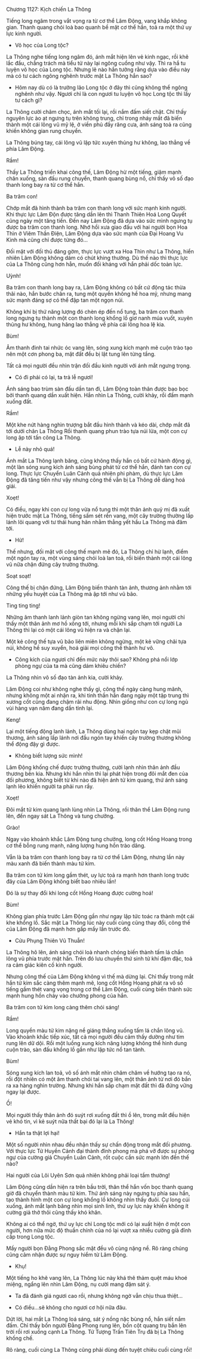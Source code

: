 




Chương 1127: Kịch chiến La Thông


Tiếng long ngâm trong vắt vọng ra từ cơ thể Lâm Động, vang khắp không gian. Thanh quang chói loà bao quanh bề mặt cơ thể hắn, toả ra một thứ uy lực kinh người.

- Võ học của Long tộc?

La Thông nghe tiếng long ngâm đó, ánh mắt hiện lên vẻ kinh ngạc, rồi khẽ lắc đầu, chẳng trách mà tiểu tử này lại ngông cuồng như vậy. Thì ra hắ tu luyện võ học của Long tộc. Nhưng lẽ nào hắn tưởng rằng dựa vào điều này mà có tư cách ngông nghênh trước mặt La Thông hắn sao?

- Hôm nay dù có là trưởng lão Long tộc ở đây thì cũng không thể ngông nghênh như vậy. Ngươi chỉ là con ngươi tu luyện võ học Long tộc thì lấy tư cách gì?

La Thông cười châm chọc, ánh mắt tối lại, rồi nắm đấm siết chặt. Chỉ thấy nguyên lực ào ạt ngưng tụ trên không trung, chỉ trong nháy mắt đã biến thành một cái lông vũ mỹ lệ, ở viền phủ đầy răng cưa, ánh sáng toả ra cũng khiến không gian rung chuyển.

La Thông búng tay, cái lông vũ lập tức xuyên thủng hư không, lao thẳng về phía Lâm Động.

Rầm!

Thấy La Thông triển khai công thế, Lâm Động hừ một tiếng, giậm mạnh chân xuống, sàn đấu rung chuyển, thanh quang bùng nổ, chỉ thấy vô số đạo thanh long bay ra từ cơ thể hắn.

Ba trăm con!

Chớp mắt đã hình thành ba trăm con thanh long với sức mạnh kinh người. Khi thực lực Lâm Độn được tăng dần lên thì Thanh Thiên Hoá Long Quyết cũng ngày một tăng tiến. Đến nay Lâm Động đã dựa vào sức mình ngưng tụ được ba trăm con thanh long. Nhớ hồi xưa giao đấu với hai người bọn Hoa Thìn ở Viêm Thần Điện, Lâm Động dựa vào sức mạnh của Đại Hoang Vu Kinh mà cũng chỉ được từng đó…

Đối mặt với đối thủ đáng gờm, thực lực vượt xa Hoa Thìn như La Thông, hiển nhiên Lâm Động không dám có chút khing thường. Dù thế nào thì thực lực của La Thông cũng hơn hẳn, muốn đối kháng với hắn phải dốc toàn lực.

Uỳnh!

Ba trăm con thanh long bay ra, Lâm Động không có bất cứ động tác thừa thãi nào, hắn bước chân ra, tung một quyền không hề hoa mỹ, nhưng mang sức mạnh đáng sợ có thể đập tan một ngọn núi.

Không khí bị thứ năng lượng đó chèn ép đến nổ tung, ba trăm con thanh long ngưng tụ thành một con thanh long khổng lồ giơ nanh múa vuốt, xuyên thủng hư không, hung hăng lao thẳng về phía cái lông hoa lệ kia.

Bùm!

Âm thanh đinh tai nhức óc vang lên, sóng xung kích mạnh mẽ cuộn trào tạo nên một cơn phong ba, mặt đất đều bị lật tung lên từng tầng.

Tất cả mọi người đều nhìn trận đối đầu kinh người với ánh mắt ngưng trọng.

- Có đi phải có lại, ta trả lễ ngươi!

Ánh sáng bao trùm sàn đấu dần tan đi, Lâm Động toàn thân được bao bọc bởi thanh quang dần xuất hiện. Hắn nhìn La Thông, cười khảy, rồi đấm mạnh xuống đất.

Rầm!

Một khe nứt hàng nghìn trượng bắt đầu hình thành và kéo dài, chớp mắt đã tới dưới chân La Thông Rồi thanh quang phun trào tựa núi lửa, một con cự long ập tới tấn công La Thông.

- Lễ này nhỏ quá!

Ánh mắt La Thông lạnh băng, cũng không thấy hắn có bất cứ hành động gì, một làn sóng xung kích ánh sáng bùng phát từ cơ thể hắn, đánh tan con cự long. Thực lực Chuyển Luân Cảnh quả nhiên phi phàm, dù thực lực Lâm Động đã tăng tiến như vậy nhưng công thế vẫn bị La Thông dễ dàng hoá giải.

Xoẹt!

Có điều, ngay khi con cự long vừa nổ tung thì một thân ảnh quỷ mị đã xuất hiện trước mặt La Thông, tiếng sấm sét rền vang, một cây trường thường lấp lánh lôi quang với tư thái hung hãn nhằm thẳng yết hầu La Thông mà đâm tới.

- Hừ!

Thế nhưng, đối mặt với công thế mạnh mẽ đó, La Thông chỉ hừ lạnh, điểm một ngón tay ra, một vùng sáng chói loà lan toả, rồi biến thành một cái lông vũ nữa chặn đứng cây trường thường.

Soạt soạt!

Công thế bị chặn đứng, Lâm Động biến thành tàn ảnh, thương ảnh nhằm tới những yếu huyệt của La Thông mà ập tới như vũ bão.

Ting ting ting!

Những âm thanh lanh lảnh giòn tan không ngừng vang lên, mọi người chỉ thấy một thân ảnh mơ hồ xông tới, nhưng mỗi khi sắp chạm tới người La Thông thì lại có một cái lông vũ hiện ra và chặn lại.

Một kẻ công thế tựa vũ bão liên miên không ngừng, một kẻ vững chãi tựa núi, không hề suy xuyển, hoá giải mọi công thế thành hư vô.

- Công kích của ngươi chỉ đến mức này thôi sao? Không phá nổi lớp phòng ngự của ta mà cũng dám khiêu chiến?

La Thông nhìn vô số đạo tàn ảnh kia, cười khảy.

Lâm Động coi như không nghe thấy gì, công thế ngày càng hung mãnh, nhưng không một ai nhận ra, khi tinh thần hắn đang ngày một tập trung thì xương cốt cũng đang chậm rãi nhu động. Nhìn giống như con cự long ngủ vùi hàng vạn năm đang dần tỉnh lại.

Keng!

Lại một tiếng động lanh lảnh, La Thông dùng hai ngón tay kẹp chặt mũi thương, ánh sáng lấp lánh nơi đầu ngón tay khiến cây trường thương không thể động đậy gì được.

- Không biết lượng sức mình!

Lâm Động khống chế được trường thường, cười lạnh nhìn thân ảnh đầu thương bên kia. Nhưng khi hắn nhìn thì lại phát hiện trong đôi mắt đen của đối phương, không biết từ khi nào đã hiện ánh tử kim quang, thứ ánh sáng lạnh lẽo khiến người ta phải run rẩy.

Xoẹt!

Đôi mắt tử kim quang lạnh lùng nhìn La Thông, rồi thân thể Lâm Động rung lên, đến ngay sát La Thông và tung chưởng.

Grào!

Ngay vào khoảnh khắc Lâm Động tung chưởng, long cốt Hồng Hoang trong cơ thể bỗng rung mạnh, năng lượng hung hồn trào dâng.

Vẫn là ba trăm con thanh long bay ra từ cơ thể Lâm Động, nhưng lần này màu xanh đã biến thành màu tử kim.

Ba trăm con tử kim long gầm thét, uy lực toả ra mạnh hơn thanh long trước đây của Lâm Động không biết bao nhiêu lần!

Đó là sự thay đổi khi long cốt Hồng Hoang được cường hoá!

Bùm!

Không gian phía trước Lâm Động gần như ngay lập tức toác ra thành một cái khe khổng lồ. Sắc mặt La Thông lúc này cuối cùng cũng thay đổi, công thế của Lâm Động đã mạnh hơn gấp mấy lần trước đó.

- Cửu Phụng Thiên Vũ Thuẫn!

La Thông hô lên, ánh sáng chói loà nhanh chóng biến thành tấm lá chắn lông vũ phía trước mặt hắn. Trên đó lưu chuyển thứ sinh tử khí đậm đặc, toả ra cảm giác kiên cố kinh người.

Nhưng công thế của Lâm Động không vì thế mà dừng lại. Chỉ thấy trong mắt hắn tử kim sắc càng thêm mạnh mẽ, long cốt Hồng Hoang phát ra vô số tiếng gầm thét vang vọng trong cơ thể Lâm Động, cuối cùng biến thành sức mạnh hung hồn chảy vào chưởng phong của hắn.

Ba trăm con tử kim long càng thêm chói sáng!

Rầm!

Long quyền màu tử kim nặng nề giáng thẳng xuống tấm lá chắn lông vũ. Vào khoảnh khắc tiếp xúc, tất cả mọi người đều cảm thấy dường như tim rung lên dữ dội. Rồi một luồng xung kích năng lượng không thể hình dung cuộn trào, sàn đấu khổng lồ gần như lập tức nổ tan tành.

Bùm!

Sóng xung kích lan toả, vô số ánh mắt nhìn chăm chăm về hướng tạo ra nó, rồi đột nhiên có một âm thanh chói tai vang lên, một thân ảnh từ nơi đó bắn ra xa hàng nghìn trường. Nhưng khi hắn sắp chạm mặt đất thì đã đứng vững ngay lại được.

Ồ!

Mọi người thấy thân ảnh đó suýt rơi xuống đất thì ồ lên, trong mắt đều hiện vẻ khó tin, vì kẻ suýt nữa thất bại đó lại là La Thông!

- Hắn ta thật lợi hại!

Một số người nhìn nhau đều nhận thấy sự chấn động trong mắt đối phương. Với thực lực Tử Huyền Cảnh đại thành đỉnh phong mà phá vỡ được sự phòng ngự của cường giả Chuyển Luân Cảnh, rốt cuộc cần sức mạnh lớn đến thế nào?

Hai người của Lôi Uyên Sơn quả nhiên không phải loại tầm thường!

Lâm Động cũng dần hiện ra trên bầu trời, thân thể hắn vốn bọc thanh quang giờ đã chuyển thành màu tử kim. Thứ ánh sáng này ngưng tụ phía sau hắn, tạo thành hình một con cự long khổng lồ không nhìn thấy đuôi. Cự long cúi xuống, ánh mắt lạnh băng nhìn mọi sinh linh, thứ uy lực này khiến không ít cường giả thở thôi cũng thấy khó khăn.

Không ai có thể ngờ, thứ uy lực chỉ Long tộc mới có lại xuất hiện ở một con người, hơn nữa mức độ thuần chính của nó lại vượt xa nhiều cường giả đỉnh cấp trong Long tộc.

Mấy người bọn Đằng Phong sắc mặt đều vô cùng nặng nề. Rõ ràng chúng cũng cảm nhận được sự nguy hiểm từ Lâm Động.

- Khụ!

Một tiếng ho khẽ vang lên, La Thông lúc này khá thê thảm quệt máu khoé miệng, ngẩng lên nhìn Lâm Động, nụ cười mang đậm sát ý.

- Ta đã đánh giá ngươi cao rồi, nhưng không ngờ vẫn chịu thua thiệt…

- Có điều…sẽ không cho ngươi cơ hội nữa đâu.

Dứt lời, hai mắt La Thông loá sáng, sát ý nồng nặc bùng nổ, hắn siết nắm đấm. Chỉ thấy bốn người Đằng Phong rung lên, bốn cột quang trụ bắn lên trời rồi rơi xuống cạnh La Thông. Tứ Tượng Trấn Tiên Trụ đã bị La Thông khống chế.

Rõ ràng, cuối cùng La Thông cũng phải dùng đến tuyệt chiêu cuối cùng rồi!





